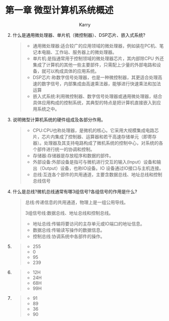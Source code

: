 # 第一章 微型计算机系统概述

<center>Karry</center>

2. 什么是通用微处理器、单片机（微控制器）、DSP芯片、嵌入式系统?

   > - 通用微处理器:适合较广的应用领域的微处理器，例如装在PC机、笔记本电脑、工作站、服务器上的微处理器。
   > - 单片机:是指通常用于控制领域的微处理器芯片，其内部除CPU 外还集成了计算机的其他一些主要部件，只需配上少量的外部电路和设备，就可以构成具体的应用系统。
   > - DSP芯片:称数字信号处理器，也是一种微控制器，其更适合处理高速的数字信号，内部集成由高速乘法器，能够进行快速乘法和加法运算
   > - 嵌入式系统:利用微控制器、数字信号处理器或通用微处理器，结合具体应用构成的控制系统，其典型的特点是把计算机直接嵌入到应用系统之中。

5. 说明微型计算机系统的硬件组成及各部分作用。

   > - CPU:CPU也称处理器，是微机的核心。它采用大规模集成电路芯片，芯片内集成了控制器、运算器和若干高速存储单元（即寄存器）。处理器及其支持电路构成了微机系统的控制中心，对系统的各个部件进行统一的协调和控制。
   > - 存储器:存储器是存放程序和数据的部件。
   > - 外部设备:外部设备是指可与微机进行交互的输入(Input）设备和输出（Output）设备，也称IO设备。IO 设备通过IO接口与主机连接。
   > - 总线:互连各个部件的共用通道，主要含数据总线、地址总线和控制总线信号

6. 什么是总线?微机总线通常有哪3组信号?各组信号的作用是什么?

   >总线:传递信息的共用通道，物理上是一组公用导线。
   >
   >3组信号线:数据总线、地址总线和控制总线。
   >
   >- 地址总线:传输将要访问的主存单元或IO端口的地址信息。
   >- 数据总线:传输读写操作的数据信息。
   >- 控制总线:协调系统中各部件的操作。

8. >- 255
   >- 0
   >- 95
   >- 239

9. >- 12H
   >- 24H
   >- 68H
   >- 99H

10. >- 91
    >- 89
    >- 36
    >- 90